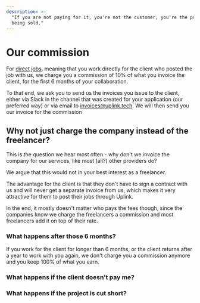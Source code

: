 ```yaml
---
description: >-
  "If you are not paying for it, you're not the customer; you're the product
  being sold."
---
```


# Our commission

For [direct jobs](https://kb.uplink.tech/freelancers/job-arrangements#direct), meaning that you work directly for the client who posted the job with us, we charge you a commission of 10% of what you invoice the client, for the first 6 months of your collaboration.

To that end, we ask you to send us the invoices you issue to the client, either via Slack in the channel that was created for your application \(our preferred way\) or via email to [invoices@uplink.tech](mailto:invoices@uplink.tech). We will then send you our invoice for the commission 

## Why not just charge the company instead of the freelancer?

This is the question we hear most often - why don't we invoice the company for our services, like most \(all?\) other providers do?

We argue that this would not in your best interest as a freelancer.



The advantage for the client is that they don't have to sign a contract with us and will never get a separate invoice from us, which makes it very attractive for them to post their jobs through Uplink.

In the end, it mostly doesn't matter who pays the fees though, since the companies know we charge the freelancers a commission and most freelancers add it on top of their rate.

### What happens after those 6 months?

If you work for the client for longer than 6 months, or the client returns after a year to work with you again, we don't charge you a commission anymore and you keep 100% of what you earn.

### What happens if the client doesn't pay me?

### What happens if the project is cut short?

